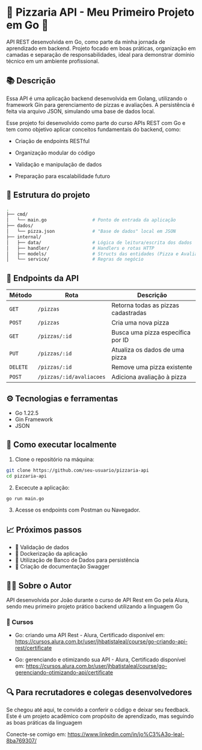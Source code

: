 
# 🍕 Pizzaria API - Meu Primeiro Projeto em Go 🚀

API REST desenvolvida em Go, como parte da minha jornada de aprendizado em backend. Projeto focado em boas práticas, organização em camadas e separação de responsabilidades, ideal para demonstrar domínio técnico em um ambiente profissional.

## 📚 Descrição
Essa API é uma aplicação backend desenvolvida em Golang, utilizando o framework Gin para gerenciamento de pizzas e avaliações. A persistência é feita via arquivo JSON, simulando uma base de dados local.

Esse projeto foi desenvolvido como parte do curso APIs REST com Go e tem como objetivo aplicar conceitos fundamentais do backend, como:

- Criação de endpoints RESTful

- Organização modular do código

- Validação e manipulação de dados

- Preparação para escalabilidade futuro
## 🧱 Estrutura do projeto

```bash
.
├── cmd/
│   └── main.go                 # Ponto de entrada da aplicação
├── dados/
│   └── pizza.json              # "Base de dados" local em JSON
├── internal/
│   ├── data/                   # Lógica de leitura/escrita dos dados
│   ├── handler/                # Handlers e rotas HTTP
│   ├── models/                 # Structs das entidades (Pizza e Avaliação)
│   └── service/                # Regras de negócio

 ```

## 📡 Endpoints da API

| Método | Rota                            | Descrição                         |
|--------|----------------------------------|------------------------------------|
| `GET`  | `/pizzas`                        | Retorna todas as pizzas cadastradas |
| `POST` | `/pizzas`                        | Cria uma nova pizza                |
| `GET`  | `/pizzas/:id`                    | Busca uma pizza específica por ID  |
| `PUT`  | `/pizzas/:id`                    | Atualiza os dados de uma pizza     |
| `DELETE` | `/pizzas/:id`                  | Remove uma pizza existente         |
| `POST` | `/pizzas/:id/avaliacoes`         | Adiciona avaliação à pizza         |


## ⚙️ Tecnologias e ferramentas

- Go 1.22.5
- Gin Framework
- JSON

## 🚀 Como executar localmente

1. Clone o repositório na máquina:
```bash 
git clone https://github.com/seu-usuario/pizzaria-api
cd pizzaria-api

```

2. Excecute a aplicação:
 ```bash 
go run main.go
 ```

3. Acesse os endpoints com Postman ou Navegador.

## 📈 Próximos passos
- 🚧 Validação de dados
- 🚧 Dockerização da aplicação
- 🚧 Utilização de Banco de Dados para persistência
- 🚧 Criação de documentação Swagger

## 👨‍🎓 Sobre o Autor

API desenvolvida por João durante o curso de API Rest em Go pela Alura, sendo meu primeiro projeto prático backend utilizando a linguagem Go

### 📘 Cursos 

- Go: criando uma API Rest - Alura, Certificado disponível em: https://cursos.alura.com.br/user/jhbatistaleal/course/go-criando-api-rest/certificate

 - Go: gerenciando e otimizando sua API - Alura, Certificado disponível em: https://cursos.alura.com.br/user/jhbatistaleal/course/go-gerenciando-otimizando-api/certificate

 ## 🔍 Para recrutadores e colegas desenvolvedores

 Se chegou até aqui, te convido a conferir o código e deixar seu feedback. Este é um projeto acadêmico com propósito de aprendizado, mas seguindo as boas práticas da linguagem

Conecte-se comigo em: https://www.linkedin.com/in/jo%C3%A3o-leal-8ba769307/






